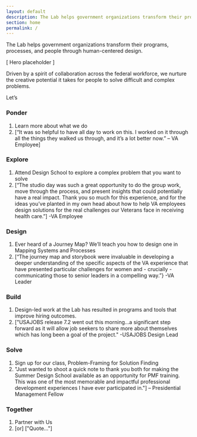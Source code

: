 ```yaml
---
layout: default
description: The Lab helps government organizations transform their programs, processes, and people through human-centered design.
section: home
permalink: /
---
```


The Lab helps government organizations transform their programs, processes, and people through human-centered design.

[ Hero placeholder ]

Driven by a spirit of collaboration across the federal workforce, we nurture the creative potential it takes for people to solve difficult and complex problems.

Let’s

### Ponder

1. Learn more about what we do
2. [“It was so helpful to have all day to work on this. I worked on it through all the things they walked us through, and it’s a lot better now.” – VA Employee]


### Explore

1. Attend Design School to explore a complex problem that you want to solve
2. [“The studio day was such a great opportunity to do the group work, move through the process, and present insights that could potentially have a real impact. Thank you so much for this experience, and for the ideas you’ve planted in my own head about how to help VA employees design solutions for the real challenges our Veterans face in receiving health care.”] -VA Employee

### Design

1. Ever heard of a Journey Map? We’ll teach you how to design one in Mapping Systems and Processes
2. [“The journey map and storybook were invaluable in developing a deeper understanding of the specific aspects of the VA experience that have presented particular challenges for women and - crucially - communicating those to senior leaders in a compelling way.”} -VA Leader

### Build

1. Design-led work at the Lab has resulted in programs and tools that improve hiring outcomes.
2. ["USAJOBS release 7.2 went out this morning…a significant step forward as it will allow job seekers to share more about themselves which has long been a goal of the project." -USAJOBS Design Lead

### Solve
1. Sign up for our class, Problem-Framing for Solution Finding
2. "Just wanted to shoot a quick note to thank you both for making the Summer Design School available as an opportunity for PMF training. This was one of the most memorable and impactful professional development experiences I have ever participated in."] – Presidential Management Fellow

### Together

1.	Partner with Us
2.	[or] ["Quote…"]
